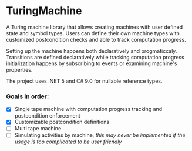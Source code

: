 # TuringMachine

A Turing machine library that allows creating machines with user defined state and symbol types. Users can define their own machine types with customized postcondition checks and able to track computation progress.

Setting up the machine happens both declaratively and progmaticcaly. Transitions are defined declaratively while tracking computation progress initialization happens by subscribing to events or examining machine's properties.

The project uses .NET 5 and C# 9.0 for nullable reference types.

### Goals in order:
- [x] Single tape machine with computation progress tracking and postcondition enforcement
- [x] Customizable postcondition definitions
- [ ] Multi tape machine
- [ ] Simulating activities by machine, *this may never be implemented if the usage is too complicated to be user friendly*

